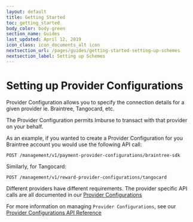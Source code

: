 ```yaml
---
layout: default
title: Getting Started
toc: getting_started
body_color: body-green
section_name: Guides
last_updated: April 12, 2019
icon_class: icon_documents_alt icon
nextsection_url: /pages/guides/getting-started-setting-up-schemes
nextsection_label: Setting up Schemes
---
```

# Setting up Provider Configurations

Provider Configuration allows you to specify the connection details for a given provider ie. Braintree, Tangocard, etc.

The Provider Configuration permits Imburse to transact with that provider on your behalf.

As an example, if you wanted to create a Provider Configuration for you Braintree account you would use the following API call:

`POST /management/v1/payment-provider-configurations/braintree-sdk`

Similarly, for Tangocard:

`POST /management/v1/reward-provider-configurations/tangocard`

Different providers have different requirements. The provider specific API calls are all documented in our [Provider Configurations](https://api-docs.imbursepayments.com/#898cf1d0-5846-4398-82aa-901094e172f9)

For more information on managing `Provider Configurations`, see our [Provider Configurations API Reference](https://api-docs.imbursepayments.com/#898cf1d0-5846-4398-82aa-901094e172f9)
